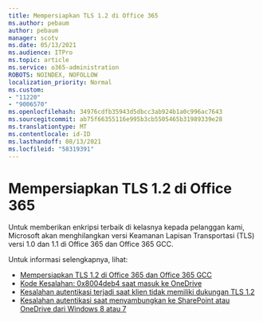 ```yaml
---
title: Mempersiapkan TLS 1.2 di Office 365
ms.author: pebaum
author: pebaum
manager: scotv
ms.date: 05/13/2021
ms.audience: ITPro
ms.topic: article
ms.service: o365-administration
ROBOTS: NOINDEX, NOFOLLOW
localization_priority: Normal
ms.custom:
- "11220"
- "9006570"
ms.openlocfilehash: 34976cdfb35943d5dbcc3ab924b1a0c996ac7643
ms.sourcegitcommit: ab75f66355116e995b3cb5505465b31989339e28
ms.translationtype: MT
ms.contentlocale: id-ID
ms.lasthandoff: 08/13/2021
ms.locfileid: "58319391"
---
```

# <a name="preparing-for-tls-12-in-office-365"></a>Mempersiapkan TLS 1.2 di Office 365

Untuk memberikan enkripsi terbaik di kelasnya kepada pelanggan kami, Microsoft akan menghilangkan versi Keamanan Lapisan Transportasi (TLS) versi 1.0 dan 1.1 di Office 365 dan Office 365 GCC. 

Untuk informasi selengkapnya, lihat:

- [Mempersiapkan TLS 1.2 di Office 365 dan Office 365 GCC](https://docs.microsoft.com/microsoft-365/compliance/prepare-tls-1.2-in-office-365)
- [Kode Kesalahan: 0x8004deb4 saat masuk ke OneDrive](https://support.microsoft.com/office/error-code-0x8004deb4-when-signing-in-to-onedrive-e8a8d97c-a87e-4dda-a67e-bae4fef05dcb)
- [Kesalahan autentikasi terjadi saat klien tidak memiliki dukungan TLS 1.2](https://docs.microsoft.com/sharepoint/troubleshoot/administration/authentication-errors-tls12-support)
- [Kesalahan autentikasi saat menyambungkan ke SharePoint atau OneDrive dari Windows 8 atau 7](https://docs.microsoft.com/sharepoint/troubleshoot/administration/authentication-errors-windows7)
